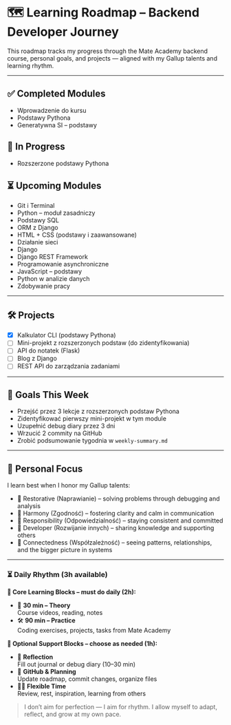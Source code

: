 # 🗺️ Learning Roadmap – Backend Developer Journey

This roadmap tracks my progress through the Mate Academy backend course, personal goals, and projects — aligned with my Gallup talents and learning rhythm.

---

## ✅ Completed Modules
- Wprowadzenie do kursu
- Podstawy Pythona
- Generatywna SI – podstawy

## 🔄 In Progress
- Rozszerzone podstawy Pythona

## ⏳ Upcoming Modules
- Git i Terminal
- Python – moduł zasadniczy
- Podstawy SQL
- ORM z Django
- HTML + CSS (podstawy i zaawansowane)
- Działanie sieci
- Django
- Django REST Framework
- Programowanie asynchroniczne
- JavaScript – podstawy
- Python w analizie danych
- Zdobywanie pracy

---

## 🛠️ Projects
- [x] Kalkulator CLI (podstawy Pythona)
- [ ] Mini-projekt z rozszerzonych podstaw (do zidentyfikowania)
- [ ] API do notatek (Flask)
- [ ] Blog z Django
- [ ] REST API do zarządzania zadaniami

---

## 🎯 Goals This Week
- Przejść przez 3 lekcje z rozszerzonych podstaw Pythona
- Zidentyfikować pierwszy mini-projekt w tym module
- Uzupełnić debug diary przez 3 dni
- Wrzucić 2 commity na GitHub
- Zrobić podsumowanie tygodnia w `weekly-summary.md`

---

## 🌱 Personal Focus

I learn best when I honor my Gallup talents:
- 🔧 Restorative (Naprawianie) – solving problems through debugging and analysis  
- 🤝 Harmony (Zgodność) – fostering clarity and calm in communication  
- 🧭 Responsibility (Odpowiedzialność) – staying consistent and committed  
- 🌱 Developer (Rozwijanie innych) – sharing knowledge and supporting others  
- 🔗 Connectedness (Współzależność) – seeing patterns, relationships, and the bigger picture in systems  

---

### ⏳ Daily Rhythm (3h available)

**🎯 Core Learning Blocks – must do daily (2h):**
- 🧠 **30 min – Theory**  
  Course videos, reading, notes  
- 🛠️ **90 min – Practice**  
  Coding exercises, projects, tasks from Mate Academy

**🌿 Optional Support Blocks – choose as needed (1h):**
- 📓 **Reflection**  
  Fill out journal or debug diary (10–30 min)  
- 🔄 **GitHub & Planning**  
  Update roadmap, commit changes, organize files  
- 🧘‍♀️ **Flexible Time**  
  Review, rest, inspiration, learning from others

> I don’t aim for perfection — I aim for rhythm. I allow myself to adapt, reflect, and grow at my own pace.

